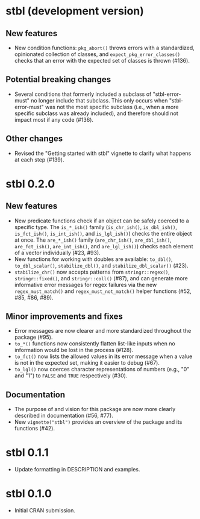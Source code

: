 # stbl (development version)

## New features

* New condition functions: `pkg_abort()` throws errors with a standardized, opinionated collection of classes, and `expect_pkg_error_classes()` checks that an error with the expected set of classes is thrown (#136).

## Potential breaking changes

* Several conditions that formerly included a subclass of "stbl-error-must" no longer include that subclass. This only occurs when "stbl-error-must" was not the most specific subclass (i.e., when a more specific subclass was already included), and therefore should not impact most if any code (#136). 

## Other changes

* Revised the "Getting started with stbl" vignette to clarify what happens at each step (#139).

# stbl 0.2.0

## New features

* New predicate functions check if an object can be safely coerced to a specific type. The `is_*_ish()` family (`is_chr_ish()`, `is_dbl_ish()`, `is_fct_ish()`, `is_int_ish()`, and `is_lgl_ish()`) checks the entire object at once. The `are_*_ish()` family (`are_chr_ish()`, `are_dbl_ish()`, `are_fct_ish()`, `are_int_ish()`, and `are_lgl_ish()`) checks each element of a vector individually (#23, #93).
* New functions for working with doubles are available: `to_dbl()`, `to_dbl_scalar()`, `stabilize_dbl()`, and `stabilize_dbl_scalar()` (#23).
* `stabilize_chr()` now accepts patterns from `stringr::regex()`, `stringr::fixed()`, and `stringr::coll()` (#87), and can generate more informative error messages for regex failures via the new `regex_must_match()` and `regex_must_not_match()` helper functions (#52, #85, #86, #89).

## Minor improvements and fixes

* Error messages are now clearer and more standardized throughout the package (#95).
* `to_*()` functions now consistently flatten list-like inputs when no information would be lost in the process (#128).
* `to_fct()` now lists the allowed values in its error message when a value is not in the expected set, making it easier to debug (#67).
* `to_lgl()` now coerces character representations of numbers (e.g., "0" and "1") to `FALSE` and `TRUE` respectively (#30).

## Documentation

* The purpose of and vision for this package are now more clearly described in documentation (#56, #77).
* New `vignette("stbl")` provides an overview of the package and its functions (#42).

# stbl 0.1.1

* Update formatting in DESCRIPTION and examples.

# stbl 0.1.0

* Initial CRAN submission.
